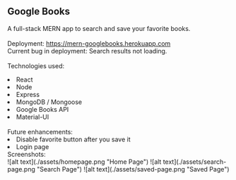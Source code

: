 ## Google Books
A full-stack MERN app to search and save your favorite books.
<br>
<br>
Deployment: https://mern-googlebooks.herokuapp.com
<br>
Current bug in deployment: Search results not loading.
<br>
<br>
Technologies used:
<li>React
<li>Node
<li>Express
<li>MongoDB / Mongoose
<li>Google Books API
<li>Material-UI
<br>
<br>
Future enhancements:
<li>Disable favorite button after you save it
<li>Login page
<br>
Screenshots:
<br>
![alt text](./assets/homepage.png "Home Page")
![alt text](./assets/search-page.png "Search Page")
![alt text](./assets/saved-page.png "Saved Page")